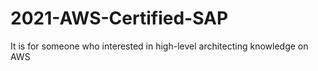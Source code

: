 # 2021-AWS-Certified-SAP
It is for someone who interested in high-level architecting knowledge on AWS
